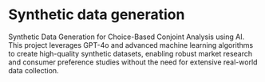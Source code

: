 # Synthetic data generation
Synthetic Data Generation for Choice-Based Conjoint Analysis using AI. This project leverages GPT-4o and advanced machine learning algorithms to create high-quality synthetic datasets, enabling robust market research and consumer preference studies without the need for extensive real-world data collection.
